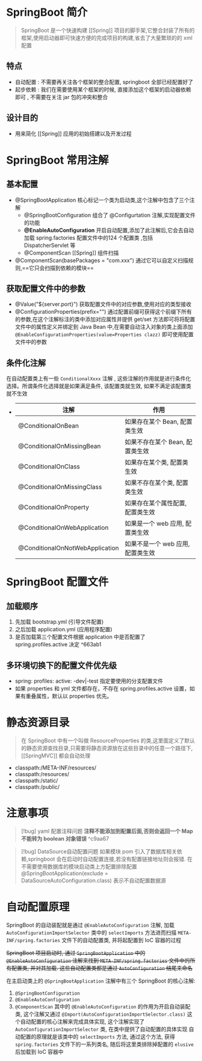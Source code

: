 # SpringBoot 简介

> SpringBoot 是一个快速构建 [[Spring]] 项目的脚手架,它整合封装了所有的框架,使用启动器即可快速方便的完成项目的构建,省去了大量繁琐的的 xml 配置

## 特点
- 自动配置 : 不需要再关注各个框架的整合配置, springboot 全部已经配置好了
- 起步依赖 : 我们在需要使用某个框架的时候, 直接添加这个框架的启动器依赖即可 , 不需要在关注 jar 包的冲突和整合

## 设计目的
- 用来简化 [[Spring]] 应用的初始搭建以及开发过程

# SpringBoot 常用注解
## 基本配置
- @SpringBootApplication 核心标记一个类为启动类,这个注解中包含了三个注解
	- @SpringBootConfiguration 组合了 @Configurtation 注解,实现配置文件的功能
	- **@EnableAutoConfiguration** 开启自动配置,添加了此注解后,它会去自动加载 spring.factories 配置文件中的124 个配置类 ,包括 DispatcherServlet 等 
	- @ComponentScan [[Spring]] 组件扫描
- @ComponentScan(basePackages = "com.xxx") 通过它可以自定义扫描规则,==它只会扫描到依赖的模块==

## 获取配置文件中的参数
- @Value("${server.port}") 获取配置文件中的对应参数,使用对应的类型接收
- @ConfigurationProperties(prefix="") 通过配置前缀可获得这个前缀下所有的参数,在这个注解标注的类中添加对应属性并提供 get/set 方法即可将将配置文件中的属性定义并绑定到 Java Bean 中,在需要自动注入对象的类上面添加 `@EnableConfigurationProperties(value=Properties clazz)` 即可使用配置文件中的参数
## 条件化注解
在自动配置类上有一些 `ConditionalXxxx` 注解 , 这些注解的作用就是进行条件化选择。所谓条件化选择就是如果满足条件, 该配置类就生效, 如果不满足该配置类就不生效
  - | 注解                            | 作用                             |
    | ------------------------------- | -------------------------------- |
    | @ConditionalOnBean              | 如果存在某个 Bean, 配置类生效     |
    | @ConditionalOnMissingBean       | 如果不存在某个 Bean, 配置类生效   |
    | @ConditionalOnClass             | 如果存在某个类, 配置类生效       |
    | @ConditionalOnMissingClass      | 如果不存在某个类, 配置类生效     |
    | @ConditionalOnProperty          | 如果存在某个属性配置, 配置类生效 |
    | @ConditionalOnWebApplication    | 如果是一个 web 应用, 配置类生效    |
    | @ConditionalOnNotWebApplication | 如果不是一个 web 应用, 配置类生效  |

# SpringBoot 配置文件
## 加载顺序
1. 先加载 bootstrap.yml (引导文件配置)
2. 之后加载 application.yml (应用程序配置)
3. 是否加载第三个配置文件根据 application 中是否配置了 spring.profiles.active 决定
^663ab1

## 多环境切换下的配置文件优先级
- spring: profiles: active: -dev|-test 指定要使用的分支配置文件
- 如果 properties 和 yml 文件都存在，不存在 spring.profiles.active 设置，如果有重叠属性，默认以 properties 优先。


#  静态资源目录
> 在 SpringBoot 中有一个叫做 ResourceProperties 的类,这里面定义了默认的静态资源查找目录,只需要将静态资源放在这些目录中的任意一个路径下,[[SpringMVC]] 都会自动处理
- classpath:/META-INF/resources/
- classpath:/resources/
- classpath:/static/
- classpath:/public/


# 注意事项
> [!bug] yaml 配置注释问题
> **注释不能添加到配置后面,否则会返回一个 Map 不能转为 boolean 对象错误**
^c9aa67

> [!bug] DataSource自动配置问题
> 如果模块 pom 引入了数据库相关依赖,springboot 会在启动时自动配置连接,若没有配置链接地址则会报错.
> 在不需要使用数据库的模块启动类上方配置排除配置 @SpringBootApplication(exclude = DataSourceAutoConfiguration.class) 表示不自动配置数据源

# 自动配置原理
SpringBoot 的自动装配就是通过 `@EnableAutoConfiguration` 注解, 加载 `AutoConfigurationImportSelector` 类中的 `selectImports` 方法进而扫描 `META-INF/spring.factories` 文件下的自动配置类, 并将起配置到 IoC 容器的过程

~~SpringBoot 项目启动时, 通过 `SpringBootApplication` 中的 `@EnableAutoConfiguration` 注解来找到 `META-INF/spring.factories` 文件中的所有配置类, 并对其加载. 这些自动配置类都是通过 `AutoConfiguration` 结尾来命名~~

在主启动类上的 `@SpringBootApplication` 注解中有三个 SpringBoot 的核心注解:
1. `@SpringBootConfiguration`
2. `@EnableAutoConfiguration` 
3. `@ComponentScan`
其中的 `@EnableAutoConfiguration` 的作用为开启自动装配类, 这个注解又通过 `@Import(AutoConfigurationImportSelector.class)` 这个自动配置的核心注解来完成具体实现, 这个注解实现了 `AutoConfigurationImportSelector` 类, 在类中提供了自动配置的具体实现
自动配置的原理就是该类中的 `selectImports` 方法, 通过这个方法, 获得 `spring.factories` 文件下的一系列类名, 随后将这里类排除掉配置的 `elusive` 后加载到 IoC 容器中
